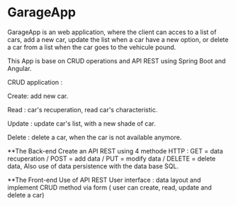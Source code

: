 # GarageApp


GarageApp  is an web application, where the client can acces to a list of cars, add a new car, update the list when a car have a new option, or delete a car from a list when the car goes to the vehicule pound.

This App is base on CRUD operations and API REST using Spring Boot and Angular. 

CRUD application :

Create: add new car.

Read : car's recuperation, read  car's characteristic. 

Update : update car's list, with a new shade of car.

Delete : delete a car, when the car is not available anymore.


**The Back-end
    Create an API REST using 4 methode HTTP : 
GET = data recuperation / POST = add data / PUT = modify data / DELETE = delete data,
    Also use of data persistence with the data base SQL.

**The Front-end
    Use of API REST 
    User interface :  data layout and implement CRUD method via form ( user can create, read, update and delete a car)


